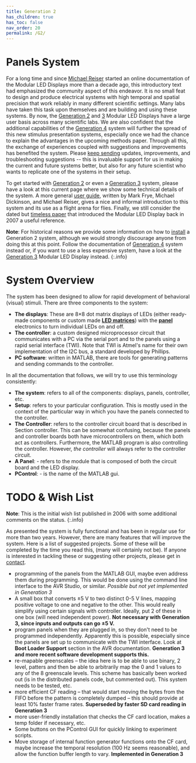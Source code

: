 ```yaml
---
title: Generation 2
has_children: true
has_toc: false
nav_order: 20
permalink: /G2/
---
```


# Panels System

For a long time and since [Michael Reiser](https://www.janelia.org/people/michael-reiser) started an online documentation of the Modular LED Displays more than a decade ago, this introductory text had emphasized the community aspect of this endeavor. It is no small feat to design and produce electrical systems with high temporal and spatial precision that work reliably in many different scientific settings. Many labs have taken this task upon themselves and are building and using these systems. By now, the [Generation 2](g2_system.md) and [3]({{site.baseurl}}/Generation%203/) Modular LED Displays have a large user basis across many scientific labs. We are also confident that the additional capabilities of the [Generation 4]({{site.baseurl}}/docs/g4_system.html) system will further the spread of this new stimulus presentation systems, especially once we had the chance to explain the advantages in the upcoming methods paper. Through all this, the exchange of experiences coupled with suggestions and improvements has benefited the system. Please [keep sending]({{site.baseurl}}/Contact) updates, improvements, and troubleshooting suggestions -- this is invaluable support for us in making the current and future systems better, but also for any future scientist who wants to replicate one of the systems in their setup.

To get started with [Generation 2](g2_system.md) or even a [Generation 3]({{site.baseurl}}/Generation%203/) system, please have a look at this current page where we show some technical details of the system. A more general [user guide](g2_user-guide.md), written by Mark Frye, Michael Dickinson, and Michael Reiser, gives a nice and informal introduction to this system and its use as a flight arena for flies. Finally, we still consider the dated but [timeless paper](https://doi.org/10.1016/j.jneumeth.2007.07.019) that introduced the Modular LED Display back in 2007 a useful reference.

__Note__: For historical reasons we provide some information on how to [install](g2_prerequisites.md) a Generation 2 system, although we would strongly discourage anyone from doing this at this point. Follow the documentation of [Generation 4]({{site.baseurl}}/docs/g4_system.html) system instead or, if you want to use a less expensive system, have a look at the [Generation 3]({{site.baseurl}}/Generation%203/) Modular LED Display instead.
{:.info}

# System Overview

The system has been designed to allow for rapid development of behavioral (visual) stimuli. There are three components to the system:

- __The displays__: These are 8×8 dot matrix displays of LEDs (either ready-made components or custom made [__LED matrices__]({{site.baseurl}}/Generation%202/LED-Arrays/docs/)) with the [__panel__]({{site.baseurl}}/Generation%202/Panels/docs/) electronics to turn individual LEDs on and off.
- __The controller__: a custom designed microprocessor circuit that communicates with a PC via the serial port and to the panels using a rapid serial interface (TWI). Note that TWI is Atmel's name for their own implementation of the I2C bus, a standard developed by Phillips.
- __PC software__: written in MATLAB, there are tools for generating patterns and sending commands to the controller.

In all the documentation that follows, we will try to use this terminology consistently:

- __The system__: refers to all of the components: displays, panels, controller, etc.
- __Setup__: refers to your particular configuration. This is mostly used in the context of the particular way in which you have the panels connected to the controller.
- __The Controller__: refers to the controller circuit board that is described in Section controller. This can be somewhat confusing, because the panels and controller boards both have microcontrollers on them, which both act as controllers. Furthermore, the MATLAB program is also controlling the controller. However, *the controller* will always refer to the controller circuit.
- __A Panel__: - refers to the module that is composed of both the circuit board and the LED display.
- __PControl__: - is the name of the MATLAB gui.

# TODO & Wish List

__Note__: This is the initial wish list published in 2006 with some additional comments on the status.
{:.info}

As presented the system is fully functional and has been in regular use for more than two years. However, there are many features that will improve the system. Here is a list of suggested projects. Some of these will be completed by the time you read this, (many will certainly not be). If anyone is interested in tackling these or suggesting other projects, please get in [contact]({{site.baseurl}}/Contact).

- programming of the panels from the MATLAB GUI, maybe even address them during programming. This would be done using the command line interface to the AVR Studio, or similar. *Possible but not yet implemented in Generation 3*
- A small box that converts ±5 V to two distinct 0-5 V lines, mapping positive voltage to one and negative to the other. This would really simplify using certain signals with controller. Ideally, put 2 of these in one box (will need independent power). __Not necessary with Generation 3, since inputs and outputs can go ±5 V.__
- program panels when they are plugged in, so they don't need to be programmed independently. Apparently this is possible, especially since the panels are set up to communicate with the TWI interface. Look at __Boot Loader Support__ section in the AVR documentation. __Generation 3 and more recent software development supports this.__
- re-mapable greenscales – the idea here is to be able to use binary, 2 level, patters and then be able to arbitrarily map the 0 and 1 values to any of the 8 greenscale levels. This scheme has basically been worked out (is in the distributed panels code, but commented out). This system needs to be tested, etc.
- more efficient CF reading – that would start moving the bytes from the FIFO before the pattern is completely dumped – this should provide at least 10% faster frame rates. __Superseded by faster SD card reading in Generation 3__
- more user-friendly installation that checks the CF card location, makes a temp folder if necessary, etc.
- Some buttons on the PControl GUI for quickly linking to experiment scripts.
- Move storage of internal function generator functions onto the CF card, maybe increase the temporal resolution (100 Hz seems reasonable), and allow the function buffer length to vary. __Implemented in Generation 3__
